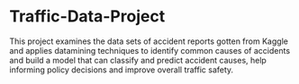 # Traffic-Data-Project
This project  examines the data sets  of accident reports gotten from Kaggle and applies datamining techniques to identify common causes of accidents and build a model that can classify and predict accident causes, help informing policy decisions and improve overall traffic safety.

